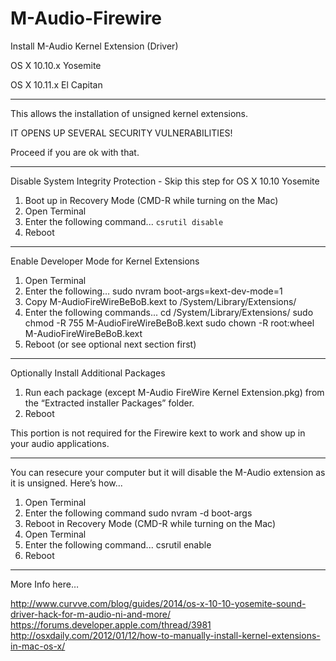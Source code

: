 # M-Audio-Firewire

Install M-Audio Kernel Extension (Driver)

OS X 10.10.x Yosemite

OS X 10.11.x El Capitan

-----

This allows the installation of unsigned kernel extensions.

IT OPENS UP SEVERAL SECURITY VULNERABILITIES!

Proceed if you are ok with that.

-----

Disable System Integrity Protection - Skip this step for OS X 10.10 Yosemite

1. Boot up in Recovery Mode (CMD-R while turning on the Mac)
2. Open Terminal
3. Enter the following command...
   ```csrutil disable```
4. Reboot

-----

Enable Developer Mode for Kernel Extensions

1. Open Terminal
2. Enter the following…
   	sudo nvram boot-args=kext-dev-mode=1
3. Copy M-AudioFireWireBeBoB.kext to /System/Library/Extensions/
4. Enter the following commands...
   	cd /System/Library/Extensions/
   	sudo chmod -R 755 M-AudioFireWireBeBoB.kext
   	sudo chown -R root:wheel M-AudioFireWireBeBoB.kext
5. Reboot (or see optional next section first)

-----

Optionally Install Additional Packages

1. Run each package (except M-Audio FireWire Kernel Extension.pkg) from 
   the “Extracted installer Packages” folder.
2. Reboot

This portion is not required for the Firewire kext to work and show up
in your audio applications.

-----

You can resecure your computer but it will disable the M-Audio extension
as it is unsigned. Here’s how...

1. Open Terminal
2. Enter the following command
   	sudo nvram -d boot-args
3. Reboot in Recovery Mode (CMD-R while turning on the Mac)
4. Open Terminal
5. Enter the following command...
   	csrutil enable
6. Reboot

-----

More Info here…

http://www.curvve.com/blog/guides/2014/os-x-10-10-yosemite-sound-driver-hack-for-m-audio-ni-and-more/
https://forums.developer.apple.com/thread/3981
http://osxdaily.com/2012/01/12/how-to-manually-install-kernel-extensions-in-mac-os-x/
